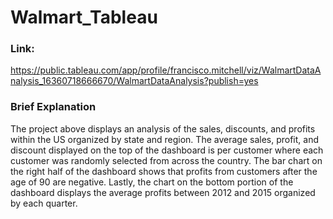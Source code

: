 # Walmart_Tableau

### Link:
https://public.tableau.com/app/profile/francisco.mitchell/viz/WalmartDataAnalysis_16360718666670/WalmartDataAnalysis?publish=yes

### Brief Explanation
The project above displays an analysis of the sales, discounts, and profits within the US organized by state and region. The average sales, profit, and discount displayed on the top of the dashboard is per customer where each customer was randomly selected from across the country. The bar chart on the right half of the dashboard shows that profits from customers after the age of 90 are negative. Lastly, the chart on the bottom portion of the dashboard displays the average profits between 2012 and 2015 organized by each quarter.  
